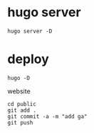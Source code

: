 # hugo server

```
hugo server -D
```

# deploy
```
hugo -D
```

website
``` 
cd public
git add .
git commit -a -m "add ga"
git push
```

